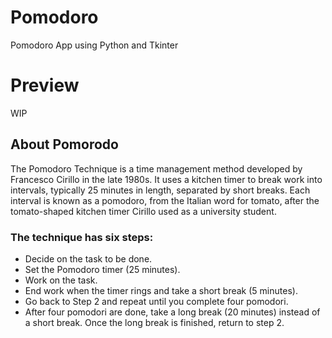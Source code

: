 # Pomodoro
Pomodoro App using Python and Tkinter

# Preview
WIP

## About Pomorodo
The Pomodoro Technique is a time management method developed by Francesco Cirillo in the late 1980s. It uses a kitchen timer to break work into intervals, typically 25 minutes in length, separated by short breaks. Each interval is known as a pomodoro, from the Italian word for tomato, after the tomato-shaped kitchen timer Cirillo used as a university student.

### The technique has six steps:

* Decide on the task to be done.
* Set the Pomodoro timer (25 minutes).
* Work on the task.
* End work when the timer rings and take a short break (5 minutes).
* Go back to Step 2 and repeat until you complete four pomodori.
* After four pomodori are done, take a long break (20 minutes) instead of a short break. Once the long break is finished, return to step 2.
